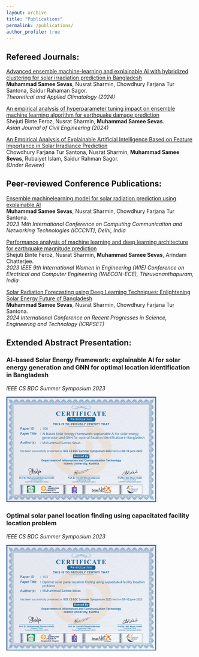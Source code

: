 ```yaml
---
layout: archive
title: "Publications"
permalink: /publications/
author_profile: true
---
```


## Refereed Journals:
[Advanced ensemble machine-learning and explainable AI with hybridized clustering for solar irradiation prediction in Bangladesh](https://link.springer.com/article/10.1007/s00704-024-04951-5)  
**Muhammad Samee Sevas**, Nusrat Sharmin, Chowdhury Farjana Tur Santona, Saidur Rahaman Sagor.  
*Theoretical and Applied Climatology (2024)*  

[An empirical analysis of hyperparameter tuning impact on ensemble machine learning algorithm for earthquake damage prediction](https://link.springer.com/article/10.1007/s42107-024-00994-1)  
Shejuti Binte Feroz, Nusrat Sharmin, **Muhammad Samee Sevas**.  
*Asian Journal of Civil Engineering (2024)* 

[An Empirical Analysis of Explainable Artificial Intelligence Based on Feature Importance in Solar Irradiance Prediction](https://drive.google.com/file/d/1we6F8Ajl_A280adZNfwTRDqk08zYFlyH/view)  
Chowdhury Farjana Tur Santona, Nusrat Sharmin, **Muhammad Samee Sevas**, Rubaiyet Islam, Saidur Rahman Sagor.  
*(Under Review)*  

## Peer-reviewed Conference Publications: 
[Ensemble machinelearning model for solar radiation prediction using explainable AI](https://ieeexplore.ieee.org/document/10307694)  
**Muhammad Samee Sevas**, Nusrat Sharmin, Chowdhury Farjana Tur Santona.  
*2023 14th International Conference on Computing Communication and Networking Technologies (ICCCNT), Delhi, India*  

[Performance analysis of machine learning and deep learning architecture for earthquake magnitude prediction](https://ieeexplore.ieee.org/document/10456401)  
Shejuti Binte Feroz, Nusrat Sharmin, **Muhammad Samee Sevas**, Arindam Chatterjee.  
*2023 IEEE 9th International Women in Engineering (WIE) Conference on Electrical and Computer Engineering
(WIECON-ECE), Thiruvananthapuram, India* 

[Solar Radiation Forecasting using Deep Learning Techniques: Enlightening Solar Energy Future of Bangladesh](https://drive.google.com/file/d/1qf40JVSu6214QlXcpMuGtnuihjIpdU3w/view)  
**Muhammad Samee Sevas**, Nusrat Sharmin, Chowdhury Farjana Tur Santona.    
*2024 International Conference on Recent Progresses in Science, Engineering and Technology (ICRPSET)*  

## Extended Abstract Presentation:

### AI-based Solar Energy Framework: explainable AI for solar energy generation and GNN for optimal location identification in Bangladesh
*IEEE CS BDC Summer Symposium 2023* 

<img src='/images/pid106.jpg' width="400px">

### Optimal solar panel location finding using capacitated facility location problem
*IEEE CS BDC Summer Symposium 2023* 

<img src='/images/pid103.jpg' width="400px">